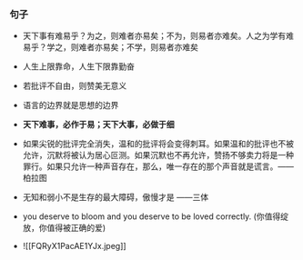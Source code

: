 ### 句子

- 天下事有难易乎？为之，则难者亦易矣；不为，则易者亦难矣。人之为学有难易乎？学之，则难者亦易矣；不学，则易者亦难矣 

- 人生上限靠命，人生下限靠勤奋

- 若批评不自由，则赞美无意义

- 语言的边界就是思想的边界

 - **天下难事，必作于易；天下大事，必做于细**

- 如果尖锐的批评完全消失，温和的批评将会变得刺耳。如果温和的批评也不被允许，沉默将被认为居心叵测。如果沉默也不再允许，赞扬不够卖力将是一种罪行。如果只允许一种声音存在，那么，唯一存在的那个声音就是谎言。——柏拉图

-  无知和弱小不是生存的最大障碍，傲慢才是   ——三体

- you deserve to bloom and you deserve to be loved correctly. (你值得绽放，你值得被正确的爱)






- ![[FQRyX1PacAE1YJx.jpeg]]


